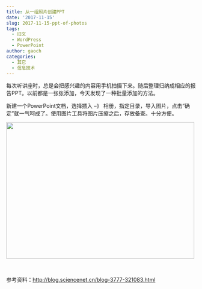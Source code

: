 ```yaml
---
title: 从一组照片创建PPT
date: '2017-11-15'
slug: 2017-11-15-ppt-of-photos
tags:
  - 旧文
  - WordPress
  - PowerPoint
author: gaoch
categories:
  - 其它
  - 信息技术
---
```



每次听讲座时，总是会把感兴趣的内容用手机拍摄下来。随后整理归纳成相应的报告PPT。以前都是一张张添加，今天发现了一种批量添加的方法。

新建一个PowerPoint文档，选择插入 –》
相册，指定目录，导入图片，点击“确定”就一气呵成了。使用图片工具将图片压缩之后，存放备查。十分方便。

<img src="https://cloudfs-spring.oss-cn-qingdao.aliyuncs.com/bio_spring_uploads/2017/11/插入相册-500x363.png" class="alignnone size-medium wp-image-901" sizes="(max-width: 500px) 100vw, 500px" srcset="https://cloudfs-spring.oss-cn-qingdao.aliyuncs.com/bio_spring_uploads/2017/11/插入相册-500x363.png 500w, https://cloudfs-spring.oss-cn-qingdao.aliyuncs.com/bio_spring_uploads/2017/11/插入相册.png 648w" width="500" height="363" />

 

参考资料：http://blog.sciencenet.cn/blog-3777-321083.html
